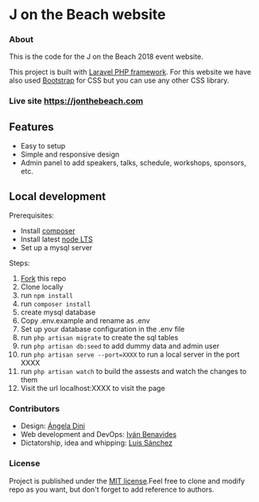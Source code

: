 # J on the Beach website

### About
This is the code for the J on the Beach 2018 event website.

This project is built with [Laravel PHP framework](https://github.com/laravel/laravel). For this website we have also used [Bootstrap](https://getbootstrap.com/docs/3.3/) for CSS but you can use any other CSS library.

### Live site https://jonthebeach.com

## Features
- Easy to setup
- Simple and responsive design
- Admin panel to add speakers, talks, schedule, workshops, sponsors, etc. 

## Local development
Prerequisites:
- Install [composer](https://getcomposer.org/)
- Install latest [node LTS](https://nodejs.org/es/download/)
- Set up a mysql server

Steps:
1. [Fork](https://github.com/jonthebeach/jotb18/fork) this repo
2. Clone locally
3. run ``npm install``
4. run ``composer install``
5. create mysql database
6. Copy .env.example and rename as .env
7. Set up your database configuration in the .env file
8. run ``php artisan migrate`` to create the sql tables
9. run ``php artisan db:seed`` to add dummy data and admin user
10. run ``php artisan serve --port=XXXX`` to run a local server in the port XXXX
11. run ``php artisan watch`` to build the assests and watch the changes to them
12. Visit the url localhost:XXXX to visit the page

### Contributors
* Design: [Ángela Dini](https://www.linkedin.com/in/angeladini/)
* Web development and DevOps: [Iván Benavides](https://github.com/ivanbenavidesmatillas)
* Dictatorship, idea and whipping: [Luis Sánchez](https://github.com/lsybarguen)

### License
Project is published under the [MIT license](https://opensource.org/licenses/MIT).Feel free to clone and modify repo as you want, but don't forget to add reference to authors. 
